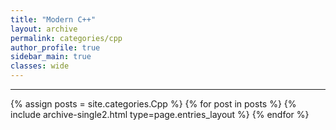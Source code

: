```yaml
---
title: "Modern C++"
layout: archive
permalink: categories/cpp
author_profile: true
sidebar_main: true
classes: wide
---
```


***

{% assign posts = site.categories.Cpp %}
{% for post in posts %} {% include archive-single2.html type=page.entries_layout %} {% endfor %}